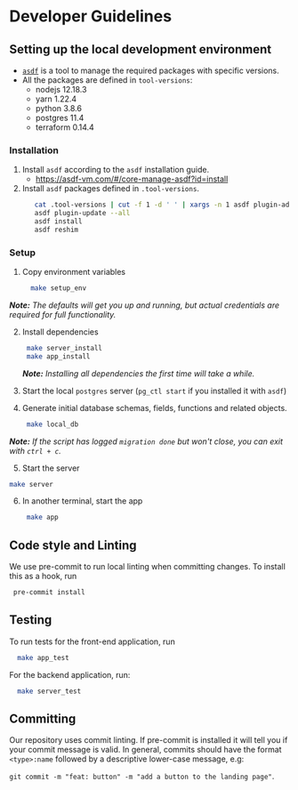 # Developer Guidelines

## Setting up the local development environment

- [`asdf`](https://asdf-vm.com/#/core-manage-asdf) is a tool to manage the required packages with specific versions.
- All the packages are defined in `tool-versions`:
  - nodejs 12.18.3
  - yarn 1.22.4
  - python 3.8.6
  - postgres 11.4
  - terraform 0.14.4

### Installation

1. Install `asdf` according to the `asdf` installation guide.
   - https://asdf-vm.com/#/core-manage-asdf?id=install
1. Install `asdf` packages defined in `.tool-versions`.
   ```sh
      cat .tool-versions | cut -f 1 -d ' ' | xargs -n 1 asdf plugin-add || true
      asdf plugin-update --all
      asdf install
      asdf reshim
   ```

### Setup

1. Copy environment variables
   ```sh
     make setup_env
   ```

_**Note:** The defaults will get you up and running, but actual credentials are required for full functionality._

2. Install dependencies

   ```sh
    make server_install
    make app_install
   ```

   _**Note:** Installing all dependencies the first time will take a while._

3. Start the local `postgres` server (`pg_ctl start` if you installed it with `asdf`)
4. Generate initial database schemas, fields, functions and related objects.
   ```sh
    make local_db
   ```

_**Note:** If the script has logged `migration done` but won't close, you can exit with `ctrl + c`._

5. Start the server

```sh
make server
```

6. In another terminal, start the app
   ```sh
    make app
   ```

## Code style and Linting

We use pre-commit to run local linting when committing changes. To install this as a hook, run

```sh
 pre-commit install
```

## Testing

To run tests for the front-end application, run

```sh
  make app_test
```

For the backend application, run:

```sh
  make server_test
```

## Committing

Our repository uses commit linting. If pre-commit is installed it will tell you if your commit message is valid.
In general, commits should have the format `<type>:name` followed by a descriptive lower-case message, e.g:

`git commit -m "feat: button" -m "add a button to the landing page"`.
